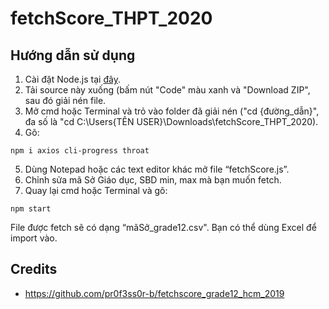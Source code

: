 # fetchScore_THPT_2020
## Hướng dẫn sử dụng
1. Cài đặt Node.js tại [đây](https://nodejs.org).
2. Tải source này xuống (bấm nút "Code" màu xanh và "Download ZIP", sau đó giải nén file.
3. Mở cmd hoặc Terminal và trỏ vào folder đã giải nén ("cd {đường_dẫn}", đa số là "cd C:\Users\{TÊN USER}\Downloads\fetchScore_THPT_2020).
4. Gõ:
```
npm i axios cli-progress throat
```
5. Dùng Notepad hoặc các text editor khác mở file “fetchScore.js”.
6. Chỉnh sửa mã Sở Giáo dục, SBD min, max mà bạn muốn fetch.
7. Quay lại cmd hoặc Terminal và gõ:
```
npm start
```
File được fetch sẽ có dạng “mãSở_grade12.csv". Bạn có thể dùng Excel để import vào.

## Credits
- https://github.com/pr0f3ss0r-b/fetchscore_grade12_hcm_2019
